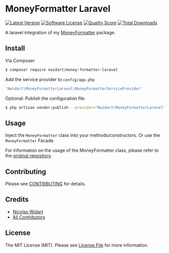 # MoneyFormatter Laravel

[![Latest Version](https://img.shields.io/github/release/nwidart/money-formatter-laravel.svg?style=flat-square)](https://github.com/nwidart/money-formatter-laravel/releases)
[![Software License](https://img.shields.io/badge/license-MIT-brightgreen.svg?style=flat-square)](LICENSE.md)
[![Quality Score](https://img.shields.io/scrutinizer/g/nwidart/money-formatter-laravel.svg?style=flat-square)](https://scrutinizer-ci.com/g/nwidart/money-formatter-laravel)
[![Total Downloads](https://img.shields.io/packagist/dt/nwidart/money-formatter-laravel.svg?style=flat-square)](https://packagist.org/packages/nwidart/money-formatter-laravel)

A laravel integration of my [MoneyFormatter](https://github.com/nWidart/MoneyFormatter) package.

## Install

Via Composer

``` bash
$ composer require nwidart/money-formatter-laravel
```

Add the service provider to `config/app.php`

``` php
'Nwidart\MoneyFormatterLaravel\MoneyFormatterServiceProvider'
```

Optional: Publish the configuration file

``` bash
$ php artisan vendor:publish --provider="Nwidart\MoneyFormatterLaravel\MoneyFormatterServiceProvider"
```

## Usage

Inject the `MoneyFormatter` class into your methods/constructors. Or use the `MoneyFormatter` Facade.

For information on the usage of the MoneyFormatter class, please refer to the [original repository](https://github.com/nWidart/MoneyFormatter).

## Contributing

Please see [CONTRIBUTING](CONTRIBUTING.md) for details.

## Credits

- [Nicolas Widart](https://github.com/nWidart)
- [All Contributors](../../contributors)

## License

The MIT License (MIT). Please see [License File](LICENSE.md) for more information.
